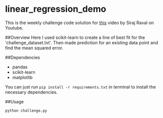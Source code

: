 # linear_regression_demo
This is the weekly challenge code solution for [this](https://youtu.be/vOppzHpvTiQ) video by Siraj Raval on Youtube.

##Overview
Here I used scikit-learn to create a line of best fit for the 'challenge_dataset.txt'. Then made prediction for an existing data point and find the mean squared error.

##Dependencies

* pandas
* scikit-learn
* matplotlib

You can just run
`pip install -r requirements.txt` 
in terminal to install the necessary dependencies.

##Usage

`python challenge.py`
